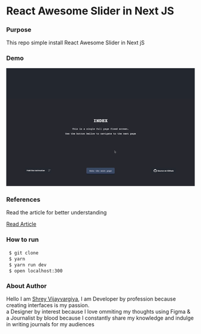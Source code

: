 <h1>React Awesome Slider in Next JS</h1>

<h3>Purpose</h3>
<p>This repo simple install React Awesome Slider in Next jS
</p>

<h3>Demo</h3>
<img src="./public/demo.gif" alt="Next JS with React Awesome Slider" />

<h3>References</h3>
<p>Read the article for better understanding</p>

<a href="https://shreyvijayvargiya26.medium.com/4-steps-to-add-cool-sliders-to-your-website-a981c32f7ec">Read Article</a>

<h3>How to run</h3>
 
 ```
  $ git clone
  $ yarn
  $ yarn run dev
  $ open localhost:300
 ```

<h3>About Author</h3>
<p>Hello I am <a href="https://shreyvijayvargiya26.medium.com/">Shrey Vijayvargiya</a>, I am Developer by profession because creating interfaces is my passion. 
<br /> a Designer by interest because I love ommiting my thoughts using Figma & <br />a Journalist by blood because I constantly share my knowledge and indulge in writing journals for my audiences</p>
